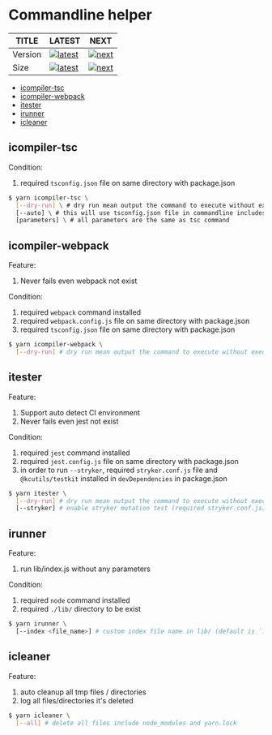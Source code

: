# Commandline helper

| TITLE   | LATEST                               | NEXT                           |
| ------- | ------------------------------------ | ------------------------------ |
| Version | [![latest][nlatest_img]][nlatest]    | [![next][nnext_img]][nnext]    |
| Size    | [![latest][nlatest_simg]][nlatest_s] | [![next][nnext_simg]][nnext_s] |

<!-- BODY SECTION -->

- [icompiler-tsc](#icompiler-tsc)
- [icompiler-webpack](#icompiler-webpack)
- [itester](#itester)
- [irunner](#irunner)
- [icleaner](#icleaner)

## icompiler-tsc

Condition:

1. required `tsconfig.json` file on same directory with package.json

```bash
$ yarn icompiler-tsc \
  [--dry-run] \ # dry run mean output the command to execute without executed
  [--auto] \ # this will use tsconfig.json file in commandline includes folder
  [parameters] \ # all parameters are the same as tsc command

```

## icompiler-webpack

Feature:

1. Never fails even webpack not exist

Condition:

1. required `webpack` command installed
2. required `webpack.config.js` file on same directory with package.json
3. required `tsconfig.json` file on same directory with package.json

```bash
$ yarn icompiler-webpack \
  [--dry-run] # dry run mean output the command to execute without executed
```

## itester

Feature:

1. Support auto detect CI environment
2. Never fails even jest not exist

Condition:

1. required `jest` command installed
2. required `jest.config.js` file on same directory with package.json
3. in order to run `--stryker`, required `stryker.conf.js` file and `@kcutils/testkit` installed in `devDependencies` in package.json

```bash
$ yarn itester \
  [--dry-run] # dry run mean output the command to execute without executed
  [--stryker] # enable stryker mutation test (required stryker.conf.js)
```

## irunner

Feature:

1. run lib/index.js without any parameters

Condition:

1. required `node` command installed
2. required `./lib/` directory to be exist

```bash
$ yarn irunner \
  [--index <file_name>] # custom index file name in lib/ (default is `index.js`)
```

## icleaner

Feature:

1. auto cleanup all tmp files / directories
2. log all files/directories it's deleted

```bash
$ yarn icleaner \
  [--all] # delete all files include node_modules and yarn.lock
```

<!-- IMAGE SECTION -->

[nlatest]: https://www.npmjs.com/package/@kcinternal/commandline/v/latest
[nlatest_img]: https://img.shields.io/npm/v/@kcinternal/commandline/latest?style=flat-square

[nnext]: https://www.npmjs.com/package/@kcinternal/commandline/v/next
[nnext_img]: https://img.shields.io/npm/v/@kcinternal/commandline/next?style=flat-square

[nlatest_s]: https://bundlephobia.com/result?p=@kcinternal/commandline@latest
[nlatest_simg]: https://img.shields.io/bundlephobia/min/@kcinternal/commandline/latest?style=flat-square

[nnext_s]: https://bundlephobia.com/result?p=@kcinternal/commandline@next
[nnext_simg]: https://img.shields.io/bundlephobia/min/@kcinternal/commandline/next?style=flat-square
